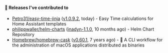 #### 🔭 Releases I've contributed to

- [Petro31/easy-time-jinja](https://github.com/Petro31/easy-time-jinja) ([v1.0.9.2](https://github.com/Petro31/easy-time-jinja/releases/tag/v1.0.9.2), today) - Easy Time calculations for Home Assistant templates
- [philippwaller/helm-charts](https://github.com/philippwaller/helm-charts) ([inadyn-1.1.0](https://github.com/philippwaller/helm-charts/releases/tag/inadyn-1.1.0), 10 months ago) - Helm Chart Repository
- [Homebrew/homebrew-cask](https://github.com/Homebrew/homebrew-cask) ([v0.60.1](https://github.com/Homebrew/homebrew-cask/releases/tag/v0.60.1), 7 years ago) - 🍻 A CLI workflow for the administration of macOS applications distributed as binaries
